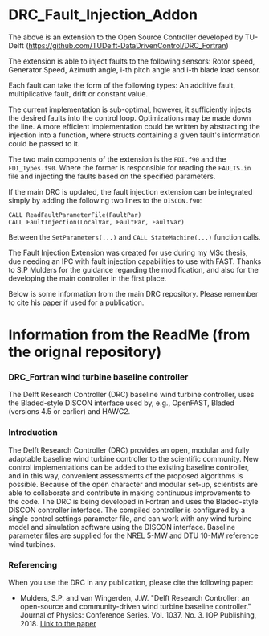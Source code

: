 # DRC_Fault_Injection_Addon 
The above is an extension to the Open Source Controller developed by TU-Delft (https://github.com/TUDelft-DataDrivenControl/DRC_Fortran)




The extension is able to inject faults to the following sensors: Rotor speed, Generator Speed, Azimuth angle, i-th pitch angle and i-th blade load sensor.

Each fault can take the form of the following types: An additive fault, multiplicative fault, drift or constant value.

The current implementation is sub-optimal, however, it sufficiently injects the desired faults into the control loop.
Optimizations may be made down the line. A more efficient implementation could be written by abstracting the injection into a function, where structs containing a given fault's information could be passed to it.

The two main components of the extension is the `FDI.f90` and the `FDI_Types.f90`. Where the former is responsible for reading the `FAULTS.in` file and injecting the faults based on the specified parameters.

If the main DRC is updated, the fault injection extension can be integrated simply by adding the following two lines to the `DISCON.f90`:
~~~~
CALL ReadFaultParameterFile(FaultPar)
CALL FaultInjection(LocalVar, FaultPar, FaultVar)
~~~~
Between the `SetParameters(...)` and `CALL StateMachine(...)` function calls.

The Fault Injection Extension was created for use during my MSc thesis, due needing an IPC with fault injection capabilities to use with FAST.
Thanks to S.P Mulders for the guidance regarding the modification, and also for the developing the main controller in the first place.

Below is some information from the main DRC repository. Please remember to cite his paper if used for a publication.

# Information from the ReadMe (from the orignal repository)

### DRC_Fortran wind turbine baseline controller
The Delft Research Controller (DRC) baseline wind turbine controller, uses the Bladed-style DISCON interface used by, e.g., OpenFAST, Bladed (versions 4.5 or earlier) and HAWC2.

### Introduction
The Delft Research Controller (DRC) provides an open, modular and fully adaptable baseline wind turbine controller to the scientific community. New control implementations can be added to the existing baseline controller, and in this way, convenient assessments of the proposed algorithms is possible. Because of the open character and modular set-up, scientists are able to collaborate and contribute in making continuous improvements to the code. The DRC is being developed in Fortran and uses the Bladed-style DISCON controller interface. The compiled controller is configured by a single control settings parameter file, and can work with any wind turbine model and simulation software using the DISCON interface. Baseline parameter files are supplied for the NREL 5-MW and DTU 10-MW reference wind turbines.

### Referencing
When you use the DRC in any publication, please cite the following paper:
* Mulders, S.P. and van Wingerden, J.W. "Delft Research Controller: an open-source and community-driven wind turbine baseline controller." Journal of Physics: Conference Series. Vol. 1037. No. 3. IOP Publishing, 2018. [Link to the paper](https://iopscience.iop.org/article/10.1088/1742-6596/1037/3/032009/meta)
